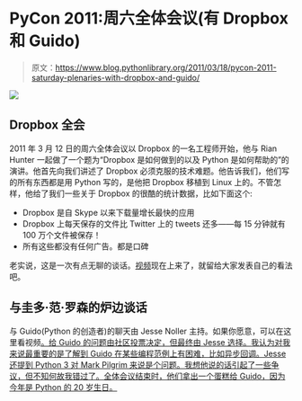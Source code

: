 # PyCon 2011:周六全体会议(有 Dropbox 和 Guido)

> 原文：<https://www.blog.pythonlibrary.org/2011/03/18/pycon-2011-saturday-plenaries-with-dropbox-and-guido/>

[![](img/404a7b432bc1cc0abd29b26f7d7351fc.png)](http://us.pycon.org)

## Dropbox 全会

2011 年 3 月 12 日的周六全体会议以 Dropbox 的一名工程师开始，他与 Rian Hunter 一起做了一个题为“Dropbox 是如何做到的以及 Python 是如何帮助的”的演讲。他首先向我们讲述了 Dropbox 必须克服的技术难题。他告诉我们，他们写的所有东西都是用 Python 写的，是他把 Dropbox 移植到 Linux 上的。不管怎样，他给了我们一些关于 Dropbox 的很酷的统计数据，比如下面这个:

*   Dropbox 是自 Skype 以来下载量增长最快的应用
*   Dropbox 上每天保存的文件比 Twitter 上的 tweets 还多——每 15 分钟就有 100 万个文件被保存！
*   所有这些都没有任何广告。都是口碑

老实说，这是一次有点无聊的谈话。[视频](http://pycon.blip.tv/file/4878722/)现在上来了，就留给大家发表自己的看法吧。

## 与圭多·范·罗森的炉边谈话

与 Guido(Python 的创造者)的聊天由 Jesse Noller 主持。如果你愿意，可以在这里看视频[。给 Guido 的问题由社区投票决定，但最终由 Jesse 选择。我认为对我来说最重要的是了解到 Guido 在某些编程范例上有困难，比如异步回调。Jesse 还提到 Python 3 对 Mark Pilgrim 来说是个问题。我想他说的话引起了一些争议，但不知何故我错过了。全体会议结束时，他们拿出一个蛋糕给 Guido，因为今年是 Python 的 20 岁生日。](http://blip.tv/file/4878727)